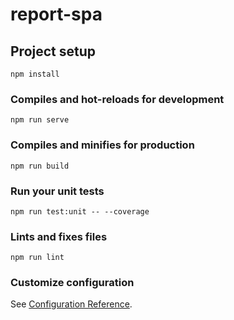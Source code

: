 # report-spa

## Project setup
```
npm install
```

### Compiles and hot-reloads for development
```
npm run serve
```

### Compiles and minifies for production
```
npm run build
```

### Run your unit tests
```
npm run test:unit -- --coverage
```

### Lints and fixes files
```
npm run lint
```

### Customize configuration
See [Configuration Reference](https://cli.vuejs.org/config/).
